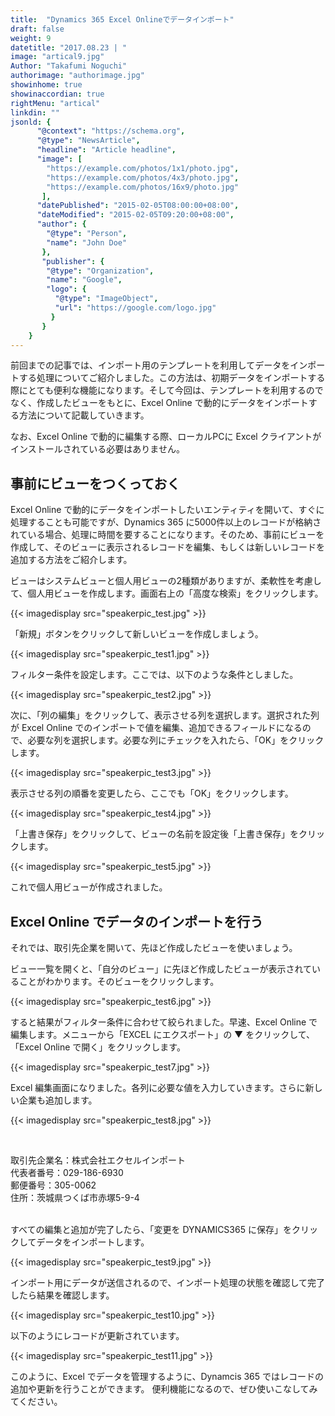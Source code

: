```yaml
---
title:  "Dynamics 365 Excel Onlineでデータインポート"
draft: false
weight: 9
datetitle: "2017.08.23 | "
image: "artical9.jpg"
Author: "Takafumi Noguchi"
authorimage: "authorimage.jpg"
showinhome: true
showinaccordian: true
rightMenu: "artical"
linkdin: ""
jsonld: {
      "@context": "https://schema.org",
      "@type": "NewsArticle",
      "headline": "Article headline",
      "image": [
        "https://example.com/photos/1x1/photo.jpg",
        "https://example.com/photos/4x3/photo.jpg",
        "https://example.com/photos/16x9/photo.jpg"
       ],
      "datePublished": "2015-02-05T08:00:00+08:00",
      "dateModified": "2015-02-05T09:20:00+08:00",
      "author": {
        "@type": "Person",
        "name": "John Doe"
       },
       "publisher": {
        "@type": "Organization",
        "name": "Google",
        "logo": {
          "@type": "ImageObject",
          "url": "https://google.com/logo.jpg"
         }
       }
    }
---
```

<!-- Intro  -->
前回までの記事では、インポート用のテンプレートを利用してデータをインポートする処理についてご紹介しました。この方法は、初期データをインポートする際にとても便利な機能になります。そして今回は、テンプレートを利用するのでなく、作成したビューをもとに、Excel Online で動的にデータをインポートする方法について記載していきます。

なお、Excel Online で動的に編集する際、ローカルPCに Excel クライアントがインストールされている必要はありません。


## 事前にビューをつくっておく
Excel Online で動的にデータをインポートしたいエンティティを開いて、すぐに処理することも可能ですが、Dynamics 365 に5000件以上のレコードが格納されている場合、処理に時間を要することになります。そのため、事前にビューを作成して、そのビューに表示されるレコードを編集、もしくは新しいレコードを追加する方法をご紹介します。

ビューはシステムビューと個人用ビューの2種類がありますが、柔軟性を考慮して、個人用ビューを作成します。画面右上の「高度な検索」をクリックします。
<!-- Image= speakerpic_test.jpg -->
{{< imagedisplay src="speakerpic_test.jpg" >}}

「新規」ボタンをクリックして新しいビューを作成しましょう。
<!-- Image- speakerpic_test1.jpg -->
{{< imagedisplay src="speakerpic_test1.jpg" >}}


フィルター条件を設定します。ここでは、以下のような条件としました。
<!-- Image= speakerpic_test2.jpg -->
{{< imagedisplay src="speakerpic_test2.jpg" >}}


次に、「列の編集」をクリックして、表示させる列を選択します。選択された列が Excel Online でのインポートで値を編集、追加できるフィールドになるので、必要な列を選択します。必要な列にチェックを入れたら、「OK」をクリックします。
<!-- Image= speakerpic_test3.jpg -->
{{< imagedisplay src="speakerpic_test3.jpg" >}}


表示させる列の順番を変更したら、ここでも「OK」をクリックします。
<!-- Image= speakerpic_test4.jpg -->
{{< imagedisplay src="speakerpic_test4.jpg" >}}


「上書き保存」をクリックして、ビューの名前を設定後「上書き保存」をクリックします。
<!-- Image= speakerpic_test5.jpg -->
{{< imagedisplay src="speakerpic_test5.jpg" >}}


これで個人用ビューが作成されました。

## Excel Online でデータのインポートを行う
それでは、取引先企業を開いて、先ほど作成したビューを使いましょう。

ビュー一覧を開くと、「自分のビュー」に先ほど作成したビューが表示されていることがわかります。そのビューをクリックします。
<!-- Image= speakerpic_test6.jpg -->
{{< imagedisplay src="speakerpic_test6.jpg" >}}


すると結果がフィルター条件に合わせて絞られました。早速、Excel Online で編集します。メニューから「EXCEL にエクスポート」の ▼ をクリックして、「Excel Online で開く」をクリックします。
<!-- Image= speakerpic_test7.jpg -->
{{< imagedisplay src="speakerpic_test7.jpg" >}}


Excel 編集画面になりました。各列に必要な値を入力していきます。さらに新しい企業も追加します。
<!-- Image= speakerpic_test8.jpg -->
{{< imagedisplay src="speakerpic_test8.jpg" >}}     

&nbsp;

取引先企業名：株式会社エクセルインポート    
代表者番号：029-186-6930    
郵便番号：305-0062    
住所：茨城県つくば市赤塚5-9-4       
&nbsp;

すべての編集と追加が完了したら、「変更を DYNAMICS365 に保存」をクリックしてデータをインポートします。
<!-- Image= speakerpic_test9.jpg -->
{{< imagedisplay src="speakerpic_test9.jpg" >}}

インポート用にデータが送信されるので、インポート処理の状態を確認して完了したら結果を確認します。
<!-- Image= speakerpic_test10.jpg -->
{{< imagedisplay src="speakerpic_test10.jpg" >}}


以下のようにレコードが更新されています。
<!-- Image= speakerpic_test11.jpg -->
{{< imagedisplay src="speakerpic_test11.jpg" >}}


このように、Excel でデータを管理するように、Dynamcis 365 ではレコードの追加や更新を行うことができます。
便利機能になるので、ぜひ使いこなしてみてください。      
&nbsp; 